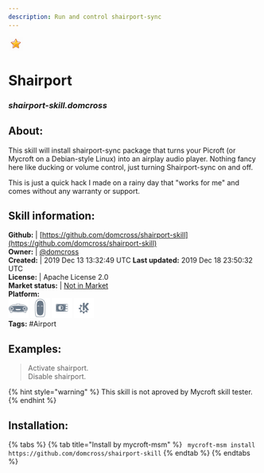 ```yaml
--- 
description: Run and control shairport-sync
---
```


![](../.gitbook/assets/star.png)  
# Shairport  
### _shairport-skill.domcross_  
## About:  
This skill will install shairport-sync package that turns your Picroft (or Mycroft on a Debian-style Linux) into an airplay audio player. Nothing fancy here like ducking or volume control, just turning Shairport-sync on and off.

This is just a quick hack I made on a rainy day that "works for me" and comes without any warranty or support.

## Skill information:  
**Github:** | [https://github.com/domcross/shairport-skill](https://github.com/domcross/shairport-skill)  
**Owner:** | [@domcross](https://github.com/domcross)  
**Created:** | 2019 Dec 13 13:32:49 UTC  **Last updated:** 2019 Dec 18 23:50:32 UTC  
**License:** | Apache License 2.0  
**Market status:** | [Not in Market](https://market.mycroft.ai/skill/)  
**Platform:**  
 ![](../.gitbook/assets/mark-1-icon.png)  ![](../.gitbook/assets/mark-2-icon.png)  ![](../.gitbook/assets/picroft-icon.png)  ![](../.gitbook/assets/kde.png)   
**Tags:** \#Airport   
## Examples:  
> Activate shairport.  
> Disable shairport.  
  
{% hint style="warning" %}
This skill is not aproved by Mycroft skill tester.
{% endhint %}
    
## Installation:  
{% tabs %}
{% tab title="Install by mycroft-msm" %}
``` mycroft-msm install https://github.com/domcross/shairport-skill```
{% endtab %}
  {% endtabs %}
  